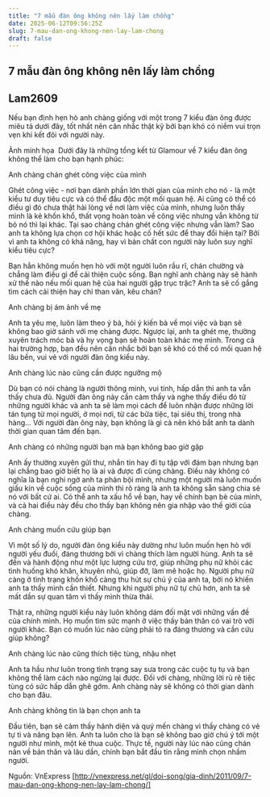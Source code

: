 ```yaml
---
title: "7 mẫu đàn ông không nên lấy làm chồng"
date: 2025-06-12T09:56:25Z
slug: 7-mau-dan-ong-khong-nen-lay-lam-chong
draft: false
---
```


## 7 mẫu đàn ông không nên lấy làm chồng

## Lam2609

Nếu bạn định hẹn hò anh chàng giống với một trong 7 kiểu đàn ông được miêu tả dưới đây, tốt nhất nên cân nhắc thật kỹ bởi bạn khó có niềm vui trọn vẹn khi kết đôi với người này.



Ảnh minh họa
​
Dưới đây là những tổng kết từ Glamour về 7 kiểu đàn ông không thể làm cho bạn hạnh phúc:


Anh chàng chán ghét công việc của mình

Ghét công việc - nơi bạn dành phần lớn thời gian của mình cho nó - là một kiểu tư duy tiêu cực và có thể đầu độc một mối quan hệ. Ai cũng có thể có điều gì đó chưa thật hài lòng về nơi làm việc của mình, nhưng luôn thấy mình là kẻ khốn khổ, thất vọng hoàn toàn về công việc nhưng vẫn không từ bỏ nó thì lại khác. Tại sao chàng chán ghét công việc nhưng vẫn làm? Sao anh ta không lựa chọn cơ hội khác hoặc cố hết sức để thay đổi hiện tại? Bởi vì anh ta không có khả năng, hay vì bản chất con người này luôn suy nghĩ kiểu tiêu cực?

Bạn hẳn không muốn hẹn hò với một người luôn rầu rĩ, chán chường và chẳng làm điều gì để cải thiện cuộc sống. Bạn nghĩ anh chàng này sẽ hành xử thế nào nếu mối quan hệ của hai người gặp trục trặc? Anh ta sẽ cố gắng tìm cách cải thiện hay chỉ than vãn, kêu chán?


Anh chàng bị ám ảnh về mẹ 

Anh ta yêu mẹ, luôn làm theo ý bà, hỏi ý kiến bà về mọi việc và bạn sẽ không bao giờ sánh với mẹ chàng được. Ngược lại, anh ta ghét mẹ, thường xuyên trách móc bà và hy vọng bạn sẽ hoàn toàn khác mẹ mình. Trong cả hai trường hợp, bạn đều nên cân nhắc bởi bạn sẽ khó có thể có mối quan hệ lâu bền, vui vẻ với người đàn ông kiểu này.


Anh chàng lúc nào cũng cần được ngưỡng mộ

Dù bạn có nói chàng là người thông minh, vui tính, hấp dẫn thì anh ta vẫn thấy chưa đủ. Người đàn ông này cần cảm thấy và nghe thấy điều đó từ những người khác và anh ta sẽ làm mọi cách để luôn nhận được những lời tán tụng từ mọi người, ở mọi nơi, từ các bữa tiệc, tại siêu thị, trong nhà hàng... Với người đàn ông này, bạn không là gì cả nên khó bắt anh ta dành thời gian quan tâm đến bạn.


Anh chàng có những người bạn mà bạn không bao giờ gặp

Anh ấy thường xuyên gửi thư, nhắn tin hay đi tụ tập với đám bạn nhưng bạn lại chẳng bao giờ biết họ là ai và được đi cùng chàng. Điều này không có nghĩa là bạn nghi ngờ anh ta phản bội mình, nhưng một người mà luôn muốn giấu kín về cuộc sống của mình thì rõ ràng là anh ta không sẵn sàng chia sẻ nó với bất cứ ai. Có thể anh ta xấu hổ về bạn, hay về chính bạn bè của mình, và cả hai điều này đều cho thấy bạn không nên gia nhập vào thế giới của chàng.


Anh chàng muốn cứu giúp bạn

Vì một số lý do, người đàn ông kiểu này dường như luôn muốn hẹn hò với người yếu đuối, đáng thương bởi vì chàng thích làm người hùng. Anh ta sẽ đến và hành động như một lực lượng cứu trợ, giúp những phụ nữ khỏi các tình huống khó khăn, khuyên nhủ, giúp đỡ, làm mê hoặc họ. Người phụ nữ càng ở tình trạng khốn khổ càng thu hút sự chú ý của anh ta, bởi nó khiến anh ta thấy mình cần thiết. Nhưng khi người phụ nữ tự chủ hơn, anh ta sẽ mất dần sự quan tâm vì thấy mình thừa thãi.

Thật ra, những người kiểu này luôn không dám đối mặt với những vấn đề của chính mình. Họ muốn tìm sức mạnh ở việc thấy bản thân có vai trò với người khác. Bạn có muốn lúc nào cũng phải tỏ ra đáng thương và cần cứu giúp không?


Anh chàng lúc nào cũng thích tiệc tùng, nhậu nhẹt

Anh ta hầu như luôn trong tình trạng say sưa trong các cuộc tụ tụ và bạn không thể làm cách nào ngừng lại được. Đối với chàng, những lời rủ rê tiệc tùng có sức hấp dẫn ghê gớm. Anh chàng này sẽ không có thời gian dành cho bạn đâu.


Anh chàng không tin là bạn chọn anh ta

Đầu tiên, bạn sẽ cảm thấy hãnh diện và quý mến chàng vì thấy chàng có vẻ tự ti và nâng bạn lên. Anh ta luôn cho là bạn sẽ không bao giờ chú ý tới một người như mình, một kẻ thua cuộc. Thực tế, người này lúc nào cũng chán nản về bản thân và lâu dần, chính bạn bắt đầu tin rằng mình chọn nhầm người.


Nguồn: VnExpress [http://vnexpress.net/gl/doi-song/gia-dinh/2011/09/7-mau-dan-ong-khong-nen-lay-lam-chong/]